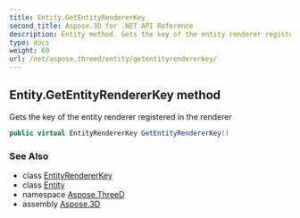 ```yaml
---
title: Entity.GetEntityRendererKey
second_title: Aspose.3D for .NET API Reference
description: Entity method. Gets the key of the entity renderer registered in the renderer
type: docs
weight: 60
url: /net/aspose.threed/entity/getentityrendererkey/
---
```

## Entity.GetEntityRendererKey method

Gets the key of the entity renderer registered in the renderer

```csharp
public virtual EntityRendererKey GetEntityRendererKey()
```

### See Also

* class [EntityRendererKey](../../../aspose.threed.render/entityrendererkey/)
* class [Entity](../)
* namespace [Aspose.ThreeD](../../../aspose.threed/)
* assembly [Aspose.3D](../../../)


